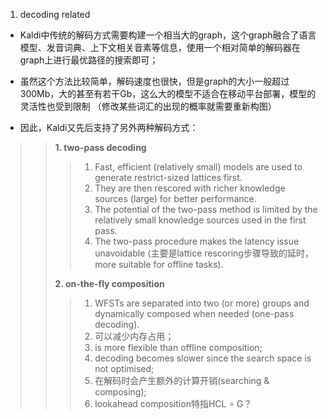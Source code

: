 1. decoding related  
*  Kaldi中传统的解码方式需要构建一个相当大的graph，这个graph融合了语言模型、发音词典、上下文相关音素等信息，使用一个相对简单的解码器在graph上进行最优路径的搜索即可；
*  虽然这个方法比较简单，解码速度也很快，但是graph的大小一般超过300Mb，大的甚至有若干Gb，这么大的模型不适合在移动平台部署，模型的灵活性也受到限制
（修改某些词汇的出现的概率就需要重新构图）  

*  因此，Kaldi又先后支持了另外两种解码方式：
>> **1.  two-pass decoding**  
>>> 1. Fast, efficient (relatively small) models are used to generate restrict-sized lattices first.   
>>> 2. They are then rescored with richer knowledge sources (large) for better performance.  
>>> 3. The potential of the two-pass method is limited by the relatively small knowledge sources used in the first pass.  
>>> 4. The two-pass procedure makes the latency issue unavoidable (主要是lattice rescoring步骤导致的延时，more suitable for offline tasks).  
>>>   
>> **2.  on-the-fly composition**  
>>> 1. WFSTs are separated into two (or more) groups and dynamically composed when needed (one-pass decoding).  
>>> 2. 可以减少内存占用；  
>>> 3. is more flexible than offline composition;  
>>> 4. decoding becomes slower since the search space is not optimised;  
>>> 5. 在解码时会产生额外的计算开销(searching & composing);  
>>> 6. lookahead composition特指HCL ∘ G？  

